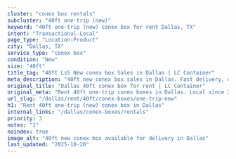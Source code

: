 ```yaml
---
cluster: "conex box rentals"
subcluster: "40ft one-trip (new)"
keyword: "40ft one-trip (new) conex box for rent Dallas, TX"
intent: "Transactional-Local"
page_type: "Location-Product"
city: "Dallas, TX"
service_type: "conex box"
condition: "New"
size: "40ft"
title_tag: "40ft Ls5 New conex box Sales in Dallas | LC Container"
meta_description: "40ft new conex box sales in Dallas. Fast delivery, competitive pricing. Serving conex boxes area. Quote ID: Q4S. Call (214) 524-4168 for your free quote today."
original_title: "Dallas 40ft conex box for rent | LC Container"
original_meta: "Rent 40ft one-trip conex boxes in Dallas. Local since 2003. Flexible rental terms. Same-week delivery available. Get your free quote — call (214) 524-4168 to..."
url_slug: "/dallas/rent/40ft/conex-boxes/one-trip-new"
h1: "Rent 40ft one-trip (new) conex box in Dallas"
internal_links: "/dallas/conex-boxes/rentals"
priority: 3
notes: "1"
noindex: true
image_alt: "40ft new conex box available for delivery in Dallas"
last_updated: "2025-10-20"
---
```


<!-- TODO: Add unique city/inventory copy, images, and internal links here. -->
